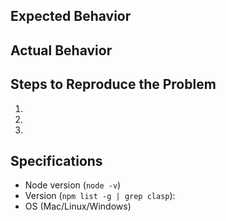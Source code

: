 ## Expected Behavior


## Actual Behavior


## Steps to Reproduce the Problem

  1.
  1.
  1.

## Specifications

  - Node version (`node -v`)
  - Version (`npm list -g | grep clasp`):
  - OS (Mac/Linux/Windows)

